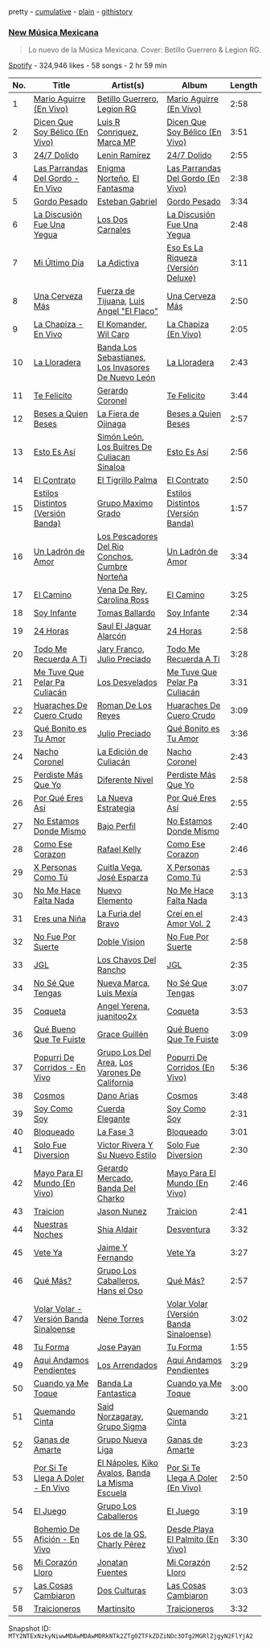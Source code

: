pretty - [cumulative](/playlists/cumulative/37i9dQZF1DX6Adf5JEwIPs.md) - [plain](/playlists/plain/37i9dQZF1DX6Adf5JEwIPs) - [githistory](https://github.githistory.xyz/mackorone/spotify-playlist-archive/blob/main/playlists/plain/37i9dQZF1DX6Adf5JEwIPs)

### [New Música Mexicana](https://open.spotify.com/playlist/37i9dQZF1DX6Adf5JEwIPs)

> Lo nuevo de la Música Mexicana\. Cover: Betillo Guerrero & Legion RG.

[Spotify](https://open.spotify.com/user/spotify) - 324,946 likes - 58 songs - 2 hr 59 min

| No. | Title | Artist(s) | Album | Length |
|---|---|---|---|---|
| 1 | [Mario Aguirre \(En Vivo\)](https://open.spotify.com/track/7ysAUADcyTyB2EmPXrtLoJ) | [Betillo Guerrero](https://open.spotify.com/artist/0OtTjzw8SQkRaGzpTNvu1y), [Legion RG](https://open.spotify.com/artist/0V10XqRWsn8EGBwzCVAE7V) | [Mario Aguirre \(En Vivo\)](https://open.spotify.com/album/57eBE9Vtn8Xpeyqts4aeEU) | 2:58 |
| 2 | [Dicen Que Soy Bélico \(En Vivo\)](https://open.spotify.com/track/0M21gHJZQ3xI6NL3OK0zpL) | [Luis R Conriquez](https://open.spotify.com/artist/0pePYDrJGk8gqMRbXrLJC8), [Marca MP](https://open.spotify.com/artist/44mEtidu0VdRkIqO4IbkNa) | [Dicen Que Soy Bélico \(En Vivo\)](https://open.spotify.com/album/5ikE5MM200NwQwfJVOpJGG) | 3:51 |
| 3 | [24/7 Dolido](https://open.spotify.com/track/1jt49y7J8bwMhXpvo3wbvO) | [Lenin Ramírez](https://open.spotify.com/artist/3hTffafUYLLgO4yuPAxb5U) | [24/7 Dolido](https://open.spotify.com/album/6Fyxi6oD8SD1lK35bKPyqA) | 2:55 |
| 4 | [Las Parrandas Del Gordo \- En Vivo](https://open.spotify.com/track/26Dv27PxgMRMS0kiWhUbEY) | [Enigma Norteño](https://open.spotify.com/artist/3441uYrkzgTWwjXLd13R0U), [El Fantasma](https://open.spotify.com/artist/0my6Pg4I28dVcZLSpAkqhv) | [Las Parrandas Del Gordo \(En Vivo\)](https://open.spotify.com/album/6RgjLB7vJ5K3Wb6cnoWqWv) | 2:38 |
| 5 | [Gordo Pesado](https://open.spotify.com/track/4rOwSMUEJ13rbqsDLzmPSp) | [Esteban Gabriel](https://open.spotify.com/artist/6RPeBghYnSwGV6FOw7huuN) | [Gordo Pesado](https://open.spotify.com/album/5T8B8zyX6KzfVZSBfgOIxF) | 3:34 |
| 6 | [La Discusión Fue Una Yegua](https://open.spotify.com/track/3kbCf6B1b2Z5TO6o5vvMWW) | [Los Dos Carnales](https://open.spotify.com/artist/25UNJbwGZSQKvz5cPLWlv3) | [La Discusión Fue Una Yegua](https://open.spotify.com/album/41knSPdfgsdRfp1g7GLK85) | 2:48 |
| 7 | [Mi Último Día](https://open.spotify.com/track/66rBvkJ506KRjmY3LSTkJr) | [La Adictiva](https://open.spotify.com/artist/49EE6lVLgU8sp7dFgPshgM) | [Eso Es La Riqueza \(Versión Deluxe\)](https://open.spotify.com/album/1kDLBvOWZjmuWIOTwNvcIt) | 3:11 |
| 8 | [Una Cerveza Más](https://open.spotify.com/track/0l8Ai0UPJ1hYOMQcaDa9Vr) | [Fuerza de Tijuana](https://open.spotify.com/artist/0OtCwdMEGIi0GCeLGCO2tQ), [Luis Angel "El Flaco"](https://open.spotify.com/artist/4kJ2OBSNasUA4yOT5NCfCl) | [Una Cerveza Más](https://open.spotify.com/album/7q35s381xW8eW6n6d0twtC) | 2:50 |
| 9 | [La Chapiza \- En Vivo](https://open.spotify.com/track/3mHFLPUuMgKHjPNmOS2XTg) | [El Komander](https://open.spotify.com/artist/2wC90WSKQd0BvdxJZ0mObr), [Wil Caro](https://open.spotify.com/artist/0WmxPSzE2yXAEpVw1yA1A4) | [La Chapiza \(En Vivo\)](https://open.spotify.com/album/0wP13AMhGNtY0GWQICl4T6) | 2:05 |
| 10 | [La Lloradera](https://open.spotify.com/track/5XMKMu698zpti1TwbCUrZr) | [Banda Los Sebastianes](https://open.spotify.com/artist/0HgICyWHmS6rnl8xWEd0x6), [Los Invasores De Nuevo León](https://open.spotify.com/artist/5CGtBYmVPeLhI1kM2Fn9Gv) | [La Lloradera](https://open.spotify.com/album/309Ivzn5Ygopg3ImLZ3Qeq) | 2:43 |
| 11 | [Te Felicito](https://open.spotify.com/track/5IR7Ecj0Ue1xufcOn6AUP1) | [Gerardo Coronel](https://open.spotify.com/artist/6JoYL9QYbdgPb6EuE5J2pC) | [Te Felicito](https://open.spotify.com/album/26CK4xfplV9B2bzC5yPqz7) | 3:44 |
| 12 | [Beses a Quien Beses](https://open.spotify.com/track/2NGXJSNQE4rsTts8TZfeS3) | [La Fiera de Ojinaga](https://open.spotify.com/artist/6qm0DFounuQWwu6IF0ZGH2) | [Beses a Quien Beses](https://open.spotify.com/album/3MQPEMiB4zdwh5BYQ38AQj) | 2:57 |
| 13 | [Esto Es Así](https://open.spotify.com/track/4t9EQ2mAXzPZLpMPwDAGIM) | [Simón León](https://open.spotify.com/artist/4mTHBSlYMRCM1c22vaQjh0), [Los Buitres De Culiacan Sinaloa](https://open.spotify.com/artist/535ap2f16rTOKTMPTkvbGB) | [Esto Es Así](https://open.spotify.com/album/32ZX00cqoOq3l8c2iwZ88x) | 2:56 |
| 14 | [El Contrato](https://open.spotify.com/track/2a8IdECL1J0W12is69FWRs) | [El Tigrillo Palma](https://open.spotify.com/artist/2usAJ9Mtrw570XlQ5MHJek) | [El Contrato](https://open.spotify.com/album/4R9VjoGwRpxmxEC6mu3jdp) | 2:50 |
| 15 | [Estilos Distintos \(Versión Banda\)](https://open.spotify.com/track/0DM0Ajf4ZXoreMnOeDkYCx) | [Grupo Maximo Grado](https://open.spotify.com/artist/0ssx5sZQzc1nZZF2Ks8qXZ) | [Estilos Distintos \(Versión Banda\)](https://open.spotify.com/album/38YIoO1BldtfEMWke9uwHh) | 1:57 |
| 16 | [Un Ladrón de Amor](https://open.spotify.com/track/0552rgpWlHG4Zwv4gkN7Ti) | [Los Pescadores Del Rio Conchos](https://open.spotify.com/artist/3h88VTqRj3GbUd2W41ZY5U), [Cumbre Norteña](https://open.spotify.com/artist/0d1jlQUtg6wJtmOVWSFU0t) | [Un Ladrón de Amor](https://open.spotify.com/album/1VuEsVBon46xIwxPKpucdD) | 3:34 |
| 17 | [El Camino](https://open.spotify.com/track/2FBuHZHjko1h1ynYd9IowW) | [Vena De Rey](https://open.spotify.com/artist/4jsKRYQ2PjDJiMV1NjHEhl), [Carolina Ross](https://open.spotify.com/artist/5wx70QuZtxRUIIYek3RSaV) | [El Camino](https://open.spotify.com/album/1uC7oeENjeNnbHavxISZLF) | 3:25 |
| 18 | [Soy Infante](https://open.spotify.com/track/7vvOhEZm7aYvzU1DZimkpO) | [Tomas Ballardo](https://open.spotify.com/artist/3Y4UmopFbGuRYdtGEa5jDZ) | [Soy Infante](https://open.spotify.com/album/1gzsVCNz62qMySRSTpMHk1) | 2:34 |
| 19 | [24 Horas](https://open.spotify.com/track/46fSGnEtPDf2HHv1TbS3oX) | [Saul El Jaguar Alarcón](https://open.spotify.com/artist/4zDxqX7DmkPcNfXkrPuYro) | [24 Horas](https://open.spotify.com/album/5WEuYjqs9maS0HqvwSBS2l) | 2:58 |
| 20 | [Todo Me Recuerda A Ti](https://open.spotify.com/track/0ooSm6DWVb708WQbOy99De) | [Jary Franco](https://open.spotify.com/artist/01agtJ7Ob6B8N8jC8QvAJ6), [Julio Preciado](https://open.spotify.com/artist/0YHkeVGRdH0t8skdMxpqp3) | [Todo Me Recuerda A Ti](https://open.spotify.com/album/7sQmXyi4Bd9aw1q7mradRJ) | 3:28 |
| 21 | [Me Tuve Que Pelar Pa Culiacán](https://open.spotify.com/track/1Ltvt6fkT1Pq6t9r70Qe94) | [Los Desvelados](https://open.spotify.com/artist/0JqtmoAuCmkDrdfpHzBBW9) | [Me Tuve Que Pelar Pa Culiacán](https://open.spotify.com/album/60L8KEOT1XsBxkni1EiAlR) | 3:31 |
| 22 | [Huaraches De Cuero Crudo](https://open.spotify.com/track/62Ofu4vLy5CCNAGlCWHyJU) | [Roman De Los Reyes](https://open.spotify.com/artist/5fTnZFgNX2qnnYqGf3KubF) | [Huaraches De Cuero Crudo](https://open.spotify.com/album/0WhMGERGz7uNDKYaBm7T9r) | 3:09 |
| 23 | [Qué Bonito es Tu Amor](https://open.spotify.com/track/7CQinke6WmwhJZaYW6U3or) | [Julio Preciado](https://open.spotify.com/artist/0YHkeVGRdH0t8skdMxpqp3) | [Qué Bonito es Tu Amor](https://open.spotify.com/album/3OUuN7x6XbdPOVTw3aiZ0n) | 3:36 |
| 24 | [Nacho Coronel](https://open.spotify.com/track/2zGxf8uAuNscp5JgkwMpnO) | [La Edición de Culiacán](https://open.spotify.com/artist/14DIWXxTBoAzGJNsAFvNWU) | [Nacho Coronel](https://open.spotify.com/album/3OfNBCCZUjMEAELkMsuh9m) | 2:43 |
| 25 | [Perdiste Más Que Yo](https://open.spotify.com/track/1CI5f6YX17nX3rsGqb2XnO) | [Diferente Nivel](https://open.spotify.com/artist/5dHdCFMXwl9JofjKjS1MW0) | [Perdiste Más Que Yo](https://open.spotify.com/album/3SiCnMq3LNoxx4LyJVjUUv) | 2:58 |
| 26 | [Por Qué Eres Así](https://open.spotify.com/track/5G8iicDj2JMFxfFKypwlGA) | [La Nueva Estrategia](https://open.spotify.com/artist/6KrsPUXRtIKhTla4QfuRW0) | [Por Qué Eres Así](https://open.spotify.com/album/2T7ymF8ftbO5c9dsZmtC9x) | 2:55 |
| 27 | [No Estamos Donde Mismo](https://open.spotify.com/track/3UG6kQdMhhi1x5VzAoVljs) | [Bajo Perfil](https://open.spotify.com/artist/04CzckYeljqT6be7fR954D) | [No Estamos Donde Mismo](https://open.spotify.com/album/6oVBfewvJS6TEuOY2PHZkb) | 2:40 |
| 28 | [Como Ese Corazon](https://open.spotify.com/track/5cFq4irPzCXptQTugKqVfF) | [Rafael Kelly](https://open.spotify.com/artist/60D1b0MRQPmAL5TSV7e4PY) | [Como Ese Corazon](https://open.spotify.com/album/224eSuKLBpITLilY6xqJqq) | 2:46 |
| 29 | [X Personas Como Tú](https://open.spotify.com/track/1BnzpdLJJk6JMGLM667CkG) | [Cuitla Vega](https://open.spotify.com/artist/50eEhK6sfbvKaI75ZqD96I), [José Esparza](https://open.spotify.com/artist/1XGG9ovY2aBYQwCvh4xRzS) | [X Personas Como Tú](https://open.spotify.com/album/3GaUAF6cuvJ8RIObkEJe2s) | 2:53 |
| 30 | [No Me Hace Falta Nada](https://open.spotify.com/track/6mbugMNw6tfCJUdmJhP9oE) | [Nuevo Elemento](https://open.spotify.com/artist/5bX24ABh13zF8hf5oPwc3N) | [No Me Hace Falta Nada](https://open.spotify.com/album/72gV9k0jtquTeAUzHvvIE1) | 3:13 |
| 31 | [Eres una Niña](https://open.spotify.com/track/2yhEvaABcAG94HRCvk0U1i) | [La Furia del Bravo](https://open.spotify.com/artist/0CwDMNmupPq7JSl4uxPWV3) | [Creí en el Amor Vol\. 2](https://open.spotify.com/album/1SCmgPWPQLF9ZJhf0qPDaw) | 2:43 |
| 32 | [No Fue Por Suerte](https://open.spotify.com/track/0H7fd1fqecuvgHKTc5pvJm) | [Doble Vision](https://open.spotify.com/artist/5YQwShxECKFKPcmHRx9LDa) | [No Fue Por Suerte](https://open.spotify.com/album/2NO1n8R6FlswRRz6yMtPHb) | 2:58 |
| 33 | [JGL](https://open.spotify.com/track/40OoU6009UYKq27wFnPB2k) | [Los Chavos Del Rancho](https://open.spotify.com/artist/1tXQ4Kzj3NltUlJelyZi2M) | [JGL](https://open.spotify.com/album/72EYZOsbacU8Fkm3JXzOnE) | 2:35 |
| 34 | [No Sé Que Tengas](https://open.spotify.com/track/5jjIkLaQZA4iaPz0wwZZBo) | [Nueva Marca](https://open.spotify.com/artist/347cjywtc77d0NSfzullDJ), [Luis Mexía](https://open.spotify.com/artist/6Zftf0DRHk7QWgo4QMlmP3) | [No Sé Que Tengas](https://open.spotify.com/album/1hlrfVbr5Bh0xcoXtggDOF) | 3:07 |
| 35 | [Coqueta](https://open.spotify.com/track/76JywGpGQQPfzTG3eNFO6r) | [Angel Yerena](https://open.spotify.com/artist/4maqFMlGcJ3IkEGhcD4tMb), [juanitoo2x](https://open.spotify.com/artist/73URHaZxYQMyyiVqxKfBDf) | [Coqueta](https://open.spotify.com/album/61yRp7eSSCpyuVNCReDKhG) | 3:53 |
| 36 | [Qué Bueno Que Te Fuiste](https://open.spotify.com/track/57iLFxhA6MNiX2zz2vSr7b) | [Grace Guillén](https://open.spotify.com/artist/04K92Tg6ryvoyNj1Xju6rD) | [Qué Bueno Que Te Fuiste](https://open.spotify.com/album/0tSxpprmJLqotGaVTHa5D1) | 3:09 |
| 37 | [Popurri De Corridos \- En Vivo](https://open.spotify.com/track/6f6IdO9DF4u5shodDvQxXY) | [Grupo Los Del Area](https://open.spotify.com/artist/2cuvlWUiSa8eLLTbnRR0cf), [Los Varones De California](https://open.spotify.com/artist/4JtXEZQTssP9XfeaPbi8NF) | [Popurri De Corridos \(En Vivo\)](https://open.spotify.com/album/6zvHZPnSOBXJOXUaPUWIaA) | 5:36 |
| 38 | [Cosmos](https://open.spotify.com/track/1Txo3IXtfQa8okVkZU3okI) | [Dano Arias](https://open.spotify.com/artist/1AiUJjP4nxM9KIqsFjxMVT) | [Cosmos](https://open.spotify.com/album/3bxVu4ZHFt1LYoLyCrT4dW) | 3:48 |
| 39 | [Soy Como Soy](https://open.spotify.com/track/58S9YGKoAdlZOZrbGciydR) | [Cuerda Elegante](https://open.spotify.com/artist/6zQyk6wMznKUprTwpjO3oT) | [Soy Como Soy](https://open.spotify.com/album/6qQSusQd4p3fFGms1rwdgN) | 2:31 |
| 40 | [Bloqueado](https://open.spotify.com/track/31u0xddM70KxFebPyLawpR) | [La Fase 3](https://open.spotify.com/artist/29Cl7Hr5OrIZOKOZAkCEDj) | [Bloqueado](https://open.spotify.com/album/6CClgwR7m644jsRJoF69Xb) | 3:01 |
| 41 | [Solo Fue Diversion](https://open.spotify.com/track/6reSZk9SQMIshwAL6FVFcU) | [Victor Rivera Y Su Nuevo Estilo](https://open.spotify.com/artist/7zVsiZeDlFW2J0rp9fPrI4) | [Solo Fue Diversion](https://open.spotify.com/album/2ybhKEJbYHnSyqBR8u9FuY) | 2:30 |
| 42 | [Mayo Para El Mundo \(En Vivo\)](https://open.spotify.com/track/4IjVu3RGh8aPGHSnpupsoS) | [Gerardo Mercado](https://open.spotify.com/artist/3uQSc2G13vlxsMDBb92llt), [Banda Del Charko](https://open.spotify.com/artist/5cHzKvp7N3XiJmKZUBAR5s) | [Mayo Para El Mundo \(En Vivo\)](https://open.spotify.com/album/6GOIhFjy7Uv0I7OUpXSULR) | 2:46 |
| 43 | [Traicion](https://open.spotify.com/track/0TQPCiGcnaR9RCsXhzYOaO) | [Jason Nunez](https://open.spotify.com/artist/5QRR2yQ8isWuBfcS1FbqSH) | [Traicion](https://open.spotify.com/album/0JN8z2ehO6o8nsAX2Uo7fc) | 2:41 |
| 44 | [Nuestras Noches](https://open.spotify.com/track/05np5qqF0I9dukvYweal2A) | [Shia Aldair](https://open.spotify.com/artist/07Fa79I3tdHSTFwNQhi0uX) | [Desventura](https://open.spotify.com/album/1Fp1Oy7agN1VYfy4clJiDi) | 3:32 |
| 45 | [Vete Ya](https://open.spotify.com/track/2YmWgUy7xM0SyQPLkCKawk) | [Jaime Y Fernando](https://open.spotify.com/artist/6hd4yoO98vmwUq150wB5gm) | [Vete Ya](https://open.spotify.com/album/2AFD3DgbQYoN53D3PMAcN5) | 3:27 |
| 46 | [Qué Más?](https://open.spotify.com/track/0uuAGHm7DWO21VmhSPICqP) | [Grupo Los Caballeros](https://open.spotify.com/artist/5Nyw7PGLzZg1zOMUgstdWI), [Hans el Oso](https://open.spotify.com/artist/6h5PZ6aYahlswhw0w7QXea) | [Qué Más?](https://open.spotify.com/album/53lAPbhnQaTGGDD0OLihp2) | 2:57 |
| 47 | [Volar Volar \- Versión Banda Sinaloense](https://open.spotify.com/track/3rWeXzbtQuJA4LsWa0YWol) | [Nene Torres](https://open.spotify.com/artist/4ipEOW2p34njpZW5NwDlEN) | [Volar Volar \(Versión Banda Sinaloense\)](https://open.spotify.com/album/327yBPbEMsltzq9wn93Wa1) | 3:02 |
| 48 | [Tu Forma](https://open.spotify.com/track/0K6oPQDNwG2rMxRuZzWnrz) | [Jose Payan](https://open.spotify.com/artist/3bu6KHyIXxHN29fYhOmQZd) | [Tu Forma](https://open.spotify.com/album/387B38c0gvCoycIJTWZ3Cb) | 1:55 |
| 49 | [Aqui Andamos Pendientes](https://open.spotify.com/track/6sbnGsSYsH2grc1fhdQWas) | [Los Arrendados](https://open.spotify.com/artist/08Kgrf8assr5z3DCnTPRbq) | [Aqui Andamos Pendientes](https://open.spotify.com/album/0KjlneHgQbLUCR8f1YUnuA) | 3:29 |
| 50 | [Cuando ya Me Toque](https://open.spotify.com/track/3yCWhUyMfX4HZXtnzveoNg) | [Banda La Fantastica](https://open.spotify.com/artist/0blK492eLddsqmXcwdBcye) | [Cuando ya Me Toque](https://open.spotify.com/album/2f5vFaQ7xNQkIjrnn90KWZ) | 3:00 |
| 51 | [Quemando Cinta](https://open.spotify.com/track/4GCEJ9hPsu9DjDLo09a44o) | [Said Norzagaray](https://open.spotify.com/artist/3hK6sVmdFt15ORCDg503Yp), [Grupo Sigma](https://open.spotify.com/artist/0vUz4dhz7qB3FS6ShK0e4j) | [Quemando Cinta](https://open.spotify.com/album/1jGvfJnLDQDD73160yDvz7) | 3:21 |
| 52 | [Ganas de Amarte](https://open.spotify.com/track/7FzqgB7Ho4mMCXXPrZFGRv) | [Grupo Nueva Liga](https://open.spotify.com/artist/0iVRaTxHkNNvEaY1SOD8dk) | [Ganas de Amarte](https://open.spotify.com/album/6RGTD8Hrab0jvfgP3Z56Tt) | 3:23 |
| 53 | [Por Si Te Llega A Doler \- En Vivo](https://open.spotify.com/track/5XvtUBKgHhORDytJDTEqvR) | [El Nápoles](https://open.spotify.com/artist/3qUdyjuTvTQQ1Nx1sOvZ0J), [Kiko Avalos](https://open.spotify.com/artist/29ps2ayNwGWAVUarJLCidc), [Banda La Misma Escuela](https://open.spotify.com/artist/6XWNbAQkiHTJz46yFENY43) | [Por Si Te Llega A Doler \(En Vivo\)](https://open.spotify.com/album/7M3Zj87mYYdJkf2hLPEfEK) | 2:50 |
| 54 | [El Juego](https://open.spotify.com/track/2Pkb8htx9pQ7WWbPUGV1pD) | [Grupo Los Caballeros](https://open.spotify.com/artist/5Nyw7PGLzZg1zOMUgstdWI) | [El Juego](https://open.spotify.com/album/4MSQrVGbdSdsoWs3jYDPbM) | 3:19 |
| 55 | [Bohemio De Afición \- En Vivo](https://open.spotify.com/track/2LiML21sISG3gagrkMHFrz) | [Los de la GS](https://open.spotify.com/artist/1mwAXk76AfeW98Xuuui7zW), [Charly Pérez](https://open.spotify.com/artist/1cGbJzKJN7XAI259t8Iwvr) | [Desde Playa El Palmito \(En Vivo\)](https://open.spotify.com/album/5VL8dw4jNBooVWrG0SJWwO) | 3:30 |
| 56 | [Mi Corazón Lloro](https://open.spotify.com/track/3n4jtmfkK13dHLfVPyfjZg) | [Jonatan Fuentes](https://open.spotify.com/artist/36qA1UP5SWF0hAI313hprG) | [Mi Corazón Lloro](https://open.spotify.com/album/10AOfjxBfLkbJ9XTQBFHuy) | 2:52 |
| 57 | [Las Cosas Cambiaron](https://open.spotify.com/track/5H4EA4feQY3nPHxsztluNz) | [Dos Culturas](https://open.spotify.com/artist/05CRMHm5szZ1M3220hEDjL) | [Las Cosas Cambiaron](https://open.spotify.com/album/6LRqc1cXmTjr8hCzBzcFhz) | 3:03 |
| 58 | [Traicioneros](https://open.spotify.com/track/5bs3IqZkXwsLf9hkBDdsTk) | [Martinsito](https://open.spotify.com/artist/0lGwR7cZwTuIOpeiagR5uf) | [Traicioneros](https://open.spotify.com/album/76OORUptV76c5EzSzwdbNN) | 3:32 |

Snapshot ID: `MTY2NTExNzkyNiwwMDAwMDAwMDRkNTk2ZTg0ZTFkZDZiNDc3OTg2MGRlZjgyN2FlYjA2`

